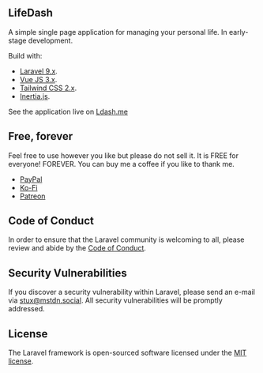 ## LifeDash 

A simple single page application for managing your personal life. In early-stage development.


Build with:

- [Laravel 9.x](https://laravel.com/).
- [Vue JS 3.x](https://vuejs.org/).
- [Tailwind CSS 2.x](https://tailwindcss.com/).
- [Inertia.js](https://inertiajs.com/).

See the application live on [Ldash.me](https://ldash.me) 

## Free, forever

Feel free to use however you like but please do not sell it. It is FREE for everyone! FOREVER. You can buy me a coffee if you like to thank me.

- [PayPal](https://paypal.me/stuxOS)
- [Ko-Fi](https://ko-fi-com/mstdn)
- [Patreon](https://patreon.com/mstdn)

## Code of Conduct

In order to ensure that the Laravel community is welcoming to all, please review and abide by the [Code of Conduct](https://laravel.com/docs/contributions#code-of-conduct).

## Security Vulnerabilities

If you discover a security vulnerability within Laravel, please send an e-mail via [stux@mstdn.social](mailto:stux@mstdn.social). All security vulnerabilities will be promptly addressed.

## License

The Laravel framework is open-sourced software licensed under the [MIT license](https://opensource.org/licenses/MIT).
